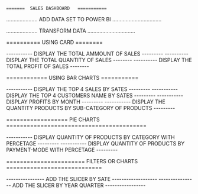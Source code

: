                                                                            =======  SALES DASHBOARD   ===========


..................... ADD DATA SET TO POWER BI .................................

..................... TRANSFORM DATA  ................................

==========  USING CARD  ========

----------- DISPLAY THE TOTAL AMMOUNT OF SALES ---------
---------- DISPLAY THE TOTAL QUANTITY OF SALES --------
---------- DISPLAY THE TOTAL PROFIT OF SALES --------


============   USING BAR CHARTS   ===========

----------- DISPLAY THE TOP 4 SALES BY SATES ---------
----------- DISPLAY THE TOP 4 CUSTOMERS NAME BY SATES ---------
----------- DISPLAY PROFITS BY MONTH  ---------
----------- DISPLAY THE QUANTITY PRODUCTS BY SUB-CATEGORY OF PRODUCTS ---------


================== PIE CHARTS =========================================

----------- DISPLAY QUANTITY OF PRODUCTS BY CATEGORY WITH PERCETAGE ---------
----------- DISPLAY QUANTITY OF PRODUCTS BY PAYMENT-MODE WITH PERCETAGE ---------

=======================  FILTERS OR CHARTS  ============================

----------------  ADD THE SLICER BY SATE -------------------
----------------  ADD THE SLICER BY YEAR QUARTER -----------------


